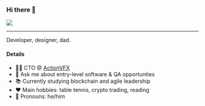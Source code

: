 ### Hi there 👋

<a href="https://www.linkedin.com/in/andrewevansmith/">
  <img src="https://img.shields.io/badge/LinkedIn-Andrew Evan Smith-blue?logo=linkedin&style=social">
</a>

<hr>

Developer, designer, dad. 

#### Details

- 🧑‍💻 CTO @ <a href="https://actionvfx.com">ActionVFX</a>
- 💬 Ask me about entry-level software & QA opportunties
- 📚 Currently studying blockchain and agile leadership
- ❤️ Main hobbies: table tennis, crypto trading, reading
- 🙂 Pronouns: he/him
